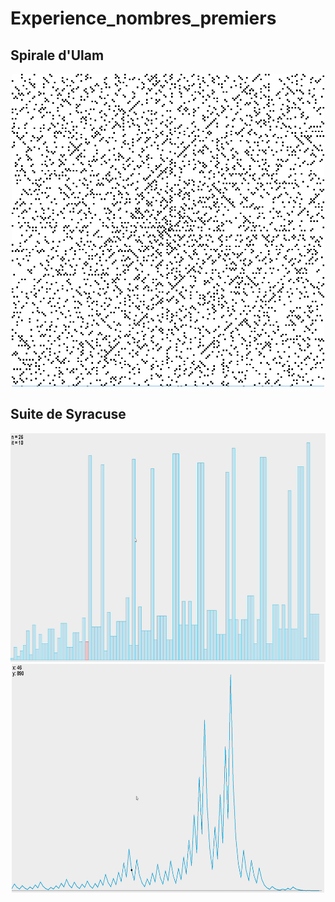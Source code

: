 # Experience_nombres_premiers

## Spirale d'Ulam

<div align="center">
<img
  src="https://github.com/ValentinLe/Experience_nombres_premiers/blob/master/java/screenshots/spirale_ulam.png"
  width="500"
  height="500"
  alt="demo">
</div>

## Suite de Syracuse

<div align="center">
<img src="https://github.com/ValentinLe/Experience_nombres_premiers/blob/master/java/screenshots/demo_numbers.gif"
  width="700"
  height="366.05"
  alt="demo">
</div>

<div align="center">
<img src="https://github.com/ValentinLe/Experience_nombres_premiers/blob/master/java/screenshots/demo_variations.gif"
  width="500"
  height="366.05"
  alt="demo">
</div>
